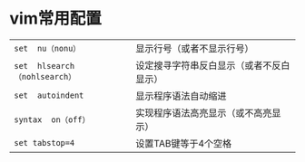 # vim常用配置

|||  
| :--- | :--- |    
| `set  nu（nonu）` | 显示行号（或者不显示行号） |  
| `set  hlsearch（nohlsearch）` | 设定搜寻字符串反白显示（或者不反白显示） |  
| `set  autoindent` | 显示程序语法自动缩进 |  
| `syntax  on（off）` | 实现程序语法高亮显示（或不高亮显示） |  
| `set tabstop=4` | 设置TAB键等于4个空格 |  

